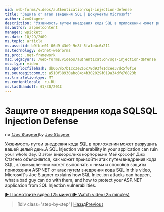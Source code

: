 ```yaml
---
uid: web-forms/videos/authentication/sql-injection-defense
title: "Защита от атак введения SQL | Документы Microsoft"
author: JoeStagner
description: "Уязвимость путем внедрения кода SQL в приложении может разрушить вашей целый день. В этом видеоролике корпорации Майкрософт Джо Стэгнер объясняет, как атаки путем внедрения кода SQL может happ..."
ms.author: aspnetcontent
manager: wpickett
ms.date: 10/29/2009
ms.topic: article
ms.assetid: b9fb1e01-06d9-43d9-9e8f-5fa1e4c6a211
ms.technology: dotnet-webforms
ms.prod: .net-framework
msc.legacyurl: /web-forms/videos/authentication/sql-injection-defense
msc.type: video
ms.openlocfilehash: db667d57b1cc3e2e5c78d93fe1dcee37dc5f0f1e
ms.sourcegitcommit: a510f38930abc84c4b302029d019a34dfe76823b
ms.translationtype: MT
ms.contentlocale: ru-RU
ms.lasthandoff: 01/30/2018
---
```

<a name="sql-injection-defense"></a><span data-ttu-id="42117-104">Защите от внедрения кода SQL</span><span class="sxs-lookup"><span data-stu-id="42117-104">SQL Injection Defense</span></span>
====================
<span data-ttu-id="42117-105">по [(Joe Stagner)](https://github.com/JoeStagner)</span><span class="sxs-lookup"><span data-stu-id="42117-105">by [Joe Stagner](https://github.com/JoeStagner)</span></span>

<span data-ttu-id="42117-106">Уязвимость путем внедрения кода SQL в приложении может разрушить вашей целый день.</span><span class="sxs-lookup"><span data-stu-id="42117-106">A SQL Injection vulnerability in your application can ruin your whole day.</span></span> <span data-ttu-id="42117-107">В этом видеоролике корпорации Майкрософт Джо Стэгнер объясняется, как может произойти атак путем внедрения кода SQL, злоумышленник может выполнять с ними и способов защиты приложения ASP.NET от атак путем внедрения кода SQL.</span><span class="sxs-lookup"><span data-stu-id="42117-107">In this video, Microsoft's Joe Stagner explains how SQL Injection attacks can happen, what a bad guy can do with them, and how to protect your ASP.NET application from SQL Injection vulnerabilities.</span></span>

[<span data-ttu-id="42117-108">&#9654; Посмотрите видео (25 минут)</span><span class="sxs-lookup"><span data-stu-id="42117-108">&#9654; Watch video (25 minutes)</span></span>](https://channel9.msdn.com/Blogs/ASP-NET-Site-Videos/sql-injection-defense)

>[!div class="step-by-step"]
[<span data-ttu-id="42117-109">Назад</span><span class="sxs-lookup"><span data-stu-id="42117-109">Previous</span></span>](creating-inactive-users.md)
